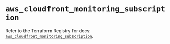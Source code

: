 # `aws_cloudfront_monitoring_subscription`

Refer to the Terraform Registry for docs: [`aws_cloudfront_monitoring_subscription`](https://registry.terraform.io/providers/hashicorp/aws/5.32.0/docs/resources/cloudfront_monitoring_subscription).
